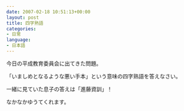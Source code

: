 ```yaml
---
date: 2007-02-18 10:51:13+00:00
layout: post
title: 四字熟語
categories:
- 日常
language:
- 日本語
---
```


今日の平成教育委員会に出てきた問題。

「いましめとなるような悪い手本」という意味の四字熟語を答えなさい。

一緒に見ていた息子の答えは「進藤資訓」！

なかなかゆうてくれます。

